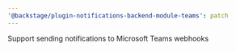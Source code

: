 ```yaml
---
'@backstage/plugin-notifications-backend-module-teams': patch
---
```


Support sending notifications to Microsoft Teams webhooks
